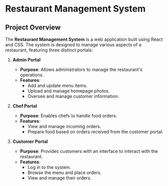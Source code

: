 # Restaurant Management System

## Project Overview

The **Restaurant Management System** is a web application built using React and CSS. The system is designed to manage various aspects of a restaurant, featuring three distinct portals:

1. **Admin Portal**
   - **Purpose**: Allows administrators to manage the restaurant's operations.
   - **Features**:
     - Add and update menu items.
     - Upload and manage homepage photos.
     - Oversee and manage customer information.

2. **Chef Portal**
   - **Purpose**: Enables chefs to handle food orders.
   - **Features**:
     - View and manage incoming orders.
     - Prepare food based on orders received from the customer portal.

3. **Customer Portal**
   - **Purpose**: Provides customers with an interface to interact with the restaurant.
   - **Features**:
     - Log in to the system.
     - Browse the menu and place orders.
     - View and manage their orders.
